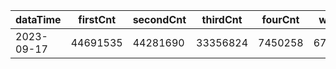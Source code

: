 |dataTime|firstCnt|secondCnt|thirdCnt|fourCnt|winCnt|vrate|wrate|
|-|-|-|-|-|-|-|-|
|2023-09-17|44691535|44281690|33356824|7450258|6707703|0%|0%|